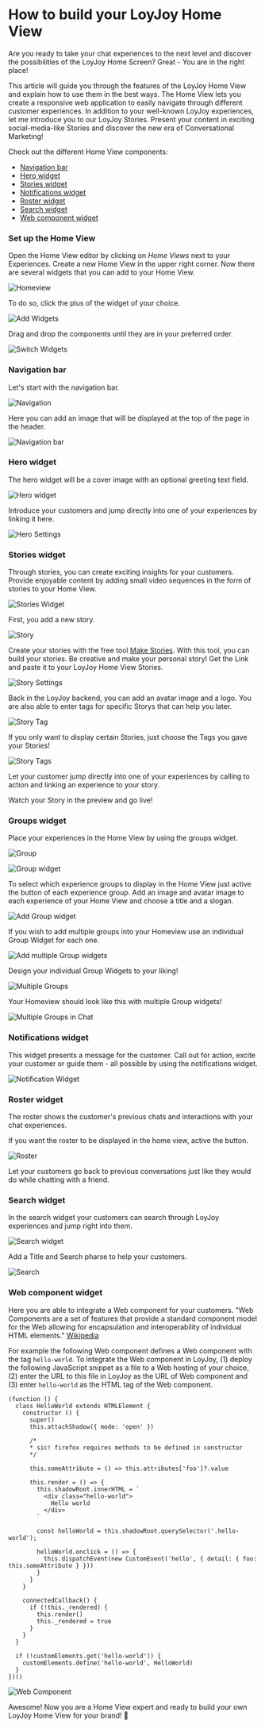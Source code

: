 # How to build your LoyJoy Home View

Are you ready to take your chat experiences to the next level and discover the possibilities of the LoyJoy Home Screen? Great - You are in the right place!

This article will guide you through the features of the LoyJoy Home View and explain how to use them in the best ways. The Home View lets you create a responsive web application to easily navigate through different customer experiences. In addition to your well-known LoyJoy experiences, let me introduce you to our LoyJoy Stories. Present your content in exciting social-media-like Stories and discover the new era of Conversational Marketing!


Check out the different Home View components:

- [Navigation bar](#Navigation-bar)
- [Hero widget](#Hero-widget)
- [Stories widget](#Stories-widget)
- [Notifications widget](#Notifications-widget)
- [Roster widget](#Roster-widget)
- [Search widget](#Search-widget)
- [Web component widget](#Web-component-widget)


### Set up the Home View

Open the Home View editor by clicking on *Home Views* next to your Experiences. Create a new Home View in the upper right corner. Now there are several widgets that you can add to your Home View.

![Homeview](/experiences/homeview/Homeviews.png)

To do so, click the plus of the widget of your choice.

![Add Widgets](/experiences/homeview/Add_widget.gif)

Drag and drop the components until they are in your preferred order.

![Switch Widgets](/experiences/homeview/Switch_widget.gif)

### Navigation bar

Let's start with the navigation bar.

![Navigation](/experiences/homeview/navbar.png)

Here you can add an image that will be displayed at the top of the page in the header.

![Navigation bar](/experiences/homeview/Navigationbar.png)

### Hero widget

The hero widget will be a cover image with an optional greeting text field.

![Hero widget](/experiences/homeview/Hero_chat.png)

Introduce your customers and jump directly into one of your experiences by linking it here.

![Hero Settings](/experiences/homeview/Hero_widget.png)

### Stories widget

Through stories, you can create exciting insights for your customers. Provide enjoyable content by adding small video sequences in the form of stories to your Home View.

![Stories Widget](/experiences/homeview/storieswid.png)

First, you add a new story.

![Story](/experiences/homeview/Story.gif)

Create your stories with the free tool [Make Stories](https://makestories.io/). With this tool, you can build your stories. Be creative and make your personal story! Get the Link and paste it to your LoyJoy Home View Stories.

![Story Settings](/experiences/homeview/Story_settings.png)

Back in the LoyJoy backend, you can add an avatar image and a logo. You are also able to enter tags for specific Storys that can help you later. 

![Story Tag](/experiences/homeview/Tags_story.gif)

If you only want to display certain Stories, just choose the Tags you gave your Stories!

![Story Tags](/experiences/homeview/Story_tags.png)

Let your customer jump directly into one of your experiences by calling to action and linking an experience to your story.

Watch your Story in the preview and go live!

### Groups widget

Place your experiences in the Home View by using the groups widget.

![Group](/experiences/homeview/groupswid.png)

![Group widget](/experiences/homeview/Groupone.png)

To select which experience groups to display in the Home View just active the button of each experience group. Add an image and avatar image to each experience of your Home View and choose a title and a slogan.

![Add Group widget](/experiences/homeview/Add_Group.png)

If you wish to add multiple groups into your Homeview use an individual Group Widget for each one. 

![Add multiple Group widgets](/experiences/homeview/Group_Widget.png)

Design your individual Group Widgets to your liking! 

![Multiple Groups](/experiences/homeview/Grouptwo.png)

Your Homeview should look like this with multiple Group widgets!

![Multiple Groups in Chat](/experiences/homeview/Groups.png)

### Notifications widget

This widget presents a message for the customer. Call out for action, excite your customer or guide them - all possible by using the notifications widget.

![Notification Widget](/experiences/homeview/notwid.png)

### Roster widget

The roster shows the customer's previous chats and interactions with your chat experiences.

If you want the roster to be displayed in the home view, active the button.

![Roster](/experiences/homeview/Roster.gif)

Let your customers go back to previous conversations just like they would do while chatting with a friend.

### Search widget 

In the search widget your customers can search through LoyJoy experiences and jump right into them.

![Search widget](/experiences/homeview/Search_Chat.png)

Add a Title and Search pharse to help your customers. 

![Search](/experiences/homeview/Search_Widget.png)

### Web component widget 

Here you are able to integrate a Web component for your customers. "Web Components are a set of features that provide a standard component model for the Web allowing for encapsulation and interoperability of individual HTML elements." [Wikipedia](https://en.wikipedia.org/wiki/Web_Components)

For example the following Web component defines a Web component with the tag `hello-world`. To integrate the Web component in LoyJoy, (1) deploy the following JavaScript snippet as a file to a Web hosting of your choice, (2) enter the URL to this file in LoyJoy as the URL of Web component and (3) enter `hello-world` as the HTML tag of the Web component.

```
(function () {
  class HelloWorld extends HTMLElement {
    constructor () {
      super()
      this.attachShadow({ mode: 'open' })

      /*
      * sic! firefox requires methods to be defined in constructor
      */

      this.someAttribute = () => this.attributes['foo']?.value

      this.render = () => {
        this.shadowRoot.innerHTML = `
          <div class="hello-world">
            Hello world
          </div>
        `

        const helloWorld = this.shadowRoot.querySelector('.hello-world');

        helloWorld.onclick = () => {
          this.dispatchEvent(new CustomEvent('hello', { detail: { foo: this.someAttribute } }))
        }
      }
    }

    connectedCallback() {
      if (!this._rendered) {
        this.render()
        this._rendered = true
      }
    }
  }

  if (!customElements.get('hello-world')) {
    customElements.define('hello-world', HelloWorld)
  }
})()
```

![Web Component](/experiences/homeview/Web_component.png)

Awesome! Now you are a Home View expert and ready to build your own LoyJoy Home View for your brand! :tada:
